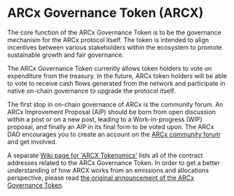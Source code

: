 # ARCx Governance Token (ARCX)

The core function of the ARCx Governance Token is to be the governance mechanism for the ARCx protocol itself. The token is intended to align incentives between various stakeholders within the ecosystem to promote sustainable growth and fair governance.&#x20;

The ARCx Governance Token currently allows token holders to vote on expenditure from the treasury. In the future, ARCx token holders will be able to vote to receive cash flows generated from the network and participate in native on-chain governance to upgrade the protocol itself.

The first stop in on-chain governance of ARCx is the community forum. An ARCx Improvement Proposal (AIP) should be born from open discussion within a post or on a new post, leading to a Work-in-progress (WIP) proposal, and finally an AIP in its final form to be voted upon. The ARCx DAO encourages you to create an account on the [ARCx community forum](https://forum.arcx.money) and get involved.

A separate [Wiki page for 'ARCX Tokenomics'](https://wiki.arcx.money/token-and-governance/arcx-tokenomics) lists all of the contract addresses related to the ARCx Governance Token. In order to get a better understanding of how ARCX works from an emissions and allocations perspective, please read [the original announcement of the ARCx Governance Token](https://arcx.substack.com/p/introducing-arcx).

